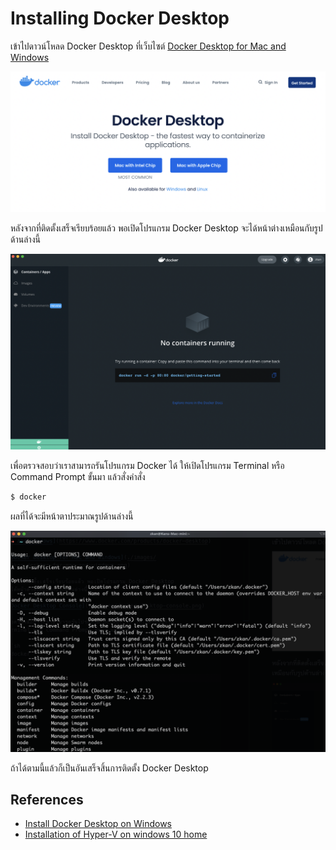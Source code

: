 # Installing Docker Desktop

เข้าไปดาวน์โหลด Docker Desktop ที่เว็บไซต์ [Docker Desktop for Mac and Windows](https://www.docker.com/products/docker-desktop)

![Docker Desktop for Mac and Windows](./images/docker-desktop-for-mac-and-windows.png)

หลังจากที่ติดตั้งเสร็จเรียบร้อยแล้ว พอเปิดโปรแกรม Docker Desktop จะได้หน้าต่างเหมือนกับรูปด้านล่างนี้

![Docker Desktop Console](./images/docker-desktop-console.png)

เพื่อตรวจสอบว่าเราสามารถรันโปรแกรม Docker ได้ ให้เปิดโปรแกรม Terminal หรือ Command Prompt ขั้นมา แล้วสั่งคำสั่ง

```sh
$ docker
```

ผลที่ได้จะมีหน้าตาประมาณรูปด้านล่างนี้

![Docker Command Outpue](./images/docker-command-output.png)

ถ้าได้ตามนี้แล้วก็เป็นอันเสร็จสิ้นการติดตั้ง Docker Desktop

## References

* [Install Docker Desktop on Windows](https://docs.docker.com/desktop/windows/install/)
* [Installation of Hyper-V on windows 10 home](https://docs.microsoft.com/en-us/answers/questions/29175/installation-of-hyper-v-on-windows-10-home.html)